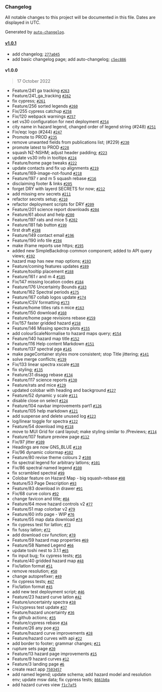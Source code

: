 ### Changelog

All notable changes to this project will be documented in this file. Dates are displayed in UTC.

Generated by [`auto-changelog`](https://github.com/CookPete/auto-changelog).

#### [v1.0.1](https://github.com/GNS-Science/kororaa/compare/v1.0.0...v1.0.1)

- add changelog; [`277a045`](https://github.com/GNS-Science/kororaa/commit/277a045a86b19e12d76a478598ccb7c6288c477b)
- add basic changelog page; add auto-changelog; [`c5ec886`](https://github.com/GNS-Science/kororaa/commit/c5ec8869ed73e9075482c3a9cd215e3a6cf47bba)

#### v1.0.0

> 17 October 2022

- Feature/241 ga tracking [`#263`](https://github.com/GNS-Science/kororaa/pull/263)
- Feature/241_ga_tracking [`#262`](https://github.com/GNS-Science/kororaa/pull/262)
- fix cypress; [`#261`](https://github.com/GNS-Science/kororaa/pull/261)
- Feature/256 sorted legends [`#260`](https://github.com/GNS-Science/kororaa/pull/260)
- Fix/255 cypress catchup [`#258`](https://github.com/GNS-Science/kororaa/pull/258)
- Fix/120 webpack warnings [`#257`](https://github.com/GNS-Science/kororaa/pull/257)
- set vs30 configuration for next deployment [`#254`](https://github.com/GNS-Science/kororaa/pull/254)
- city name in hazard legend, changed order of legend string (#248) [`#251`](https://github.com/GNS-Science/kororaa/pull/251)
- Fix/eqc logo (#244) [`#247`](https://github.com/GNS-Science/kororaa/pull/247)
- Promote to PROD [`#235`](https://github.com/GNS-Science/kororaa/pull/235)
- remove unwanted fields from publications list; (#229) [`#230`](https://github.com/GNS-Science/kororaa/pull/230)
- promote latest to PROD [`#228`](https://github.com/GNS-Science/kororaa/pull/228)
- squash NZ-NSHM; adjust header padding; [`#223`](https://github.com/GNS-Science/kororaa/pull/223)
- update vs30 info in tooltips [`#224`](https://github.com/GNS-Science/kororaa/pull/224)
- Feature/home page tweaks [`#222`](https://github.com/GNS-Science/kororaa/pull/222)
- update contacts and fix up alignments [`#219`](https://github.com/GNS-Science/kororaa/pull/219)
- Feature/169-image-not-found [`#218`](https://github.com/GNS-Science/kororaa/pull/218)
- Feature/197 r and m 5 squash rebase [`#216`](https://github.com/GNS-Science/kororaa/pull/216)
- disclaiming footer & links [`#205`](https://github.com/GNS-Science/kororaa/pull/205)
- forget DRY with layerd SECRETS for now; [`#212`](https://github.com/GNS-Science/kororaa/pull/212)
- add missing env secrets [`#211`](https://github.com/GNS-Science/kororaa/pull/211)
- refactor secrets setup; [`#210`](https://github.com/GNS-Science/kororaa/pull/210)
- refactor deployment scripts for DRY [`#209`](https://github.com/GNS-Science/kororaa/pull/209)
- Feature/201 science report downloads [`#204`](https://github.com/GNS-Science/kororaa/pull/204)
- Feature/61 about and help [`#200`](https://github.com/GNS-Science/kororaa/pull/200)
- Feature/197 rats and mice 5 [`#202`](https://github.com/GNS-Science/kororaa/pull/202)
- Feature/181 fab button [`#199`](https://github.com/GNS-Science/kororaa/pull/199)
- first draft [`#198`](https://github.com/GNS-Science/kororaa/pull/198)
- Feature/149 contact email [`#196`](https://github.com/GNS-Science/kororaa/pull/196)
- Feature/190 info tile [`#194`](https://github.com/GNS-Science/kororaa/pull/194)
- make iframe reports use https; [`#195`](https://github.com/GNS-Science/kororaa/pull/195)
- added new SimpleBackdrop common component; added to API query views; [`#192`](https://github.com/GNS-Science/kororaa/pull/192)
- hazard map has new map options; [`#193`](https://github.com/GNS-Science/kororaa/pull/193)
- Feature/coming features updates [`#189`](https://github.com/GNS-Science/kororaa/pull/189)
- Feature/tooltip placement [`#188`](https://github.com/GNS-Science/kororaa/pull/188)
- Feature/161 r and m 4 [`#185`](https://github.com/GNS-Science/kororaa/pull/185)
- Fix/147 missing location codes [`#184`](https://github.com/GNS-Science/kororaa/pull/184)
- Feature/176 Uncertainty Bounds [`#183`](https://github.com/GNS-Science/kororaa/pull/183)
- feature/162 Spectral periods  [`#175`](https://github.com/GNS-Science/kororaa/pull/175)
- Feature/167 collab logos update [`#174`](https://github.com/GNS-Science/kororaa/pull/174)
- Feature/CSV formatting [`#173`](https://github.com/GNS-Science/kororaa/pull/173)
- Feature/home titles rats n  mice [`#163`](https://github.com/GNS-Science/kororaa/pull/163)
- Feature/150 download [`#160`](https://github.com/GNS-Science/kororaa/pull/160)
- Feature/home page revisions rebase [`#159`](https://github.com/GNS-Science/kororaa/pull/159)
- Fix/157 faster gridded hazard [`#158`](https://github.com/GNS-Science/kororaa/pull/158)
- Feature/146 Missing spectra plots [`#155`](https://github.com/GNS-Science/kororaa/pull/155)
- add colourScaleNormalise to hazard maps query; [`#154`](https://github.com/GNS-Science/kororaa/pull/154)
- Feature/140 hazard map title [`#152`](https://github.com/GNS-Science/kororaa/pull/152)
- Feature/116 Help content Markdown [`#151`](https://github.com/GNS-Science/kororaa/pull/151)
- Feature/137 spectral pga [`#145`](https://github.com/GNS-Science/kororaa/pull/145)
- make pageContainer styles more consistent; stop Title jittering; [`#141`](https://github.com/GNS-Science/kororaa/pull/141)
- solve merge conflicts; [`#139`](https://github.com/GNS-Science/kororaa/pull/139)
- Fix/133 linear spectra xscale [`#138`](https://github.com/GNS-Science/kororaa/pull/138)
- fix styling; [`#135`](https://github.com/GNS-Science/kororaa/pull/135)
- Feature/31 disagg rebase [`#134`](https://github.com/GNS-Science/kororaa/pull/134)
- Feature/117 science reports [`#130`](https://github.com/GNS-Science/kororaa/pull/130)
- Feature/rats and mice [`#129`](https://github.com/GNS-Science/kororaa/pull/129)
- updated colobar with heading and background [`#127`](https://github.com/GNS-Science/kororaa/pull/127)
- Feature/52 dynamic y scale [`#111`](https://github.com/GNS-Science/kororaa/pull/111)
- disable close on select [`#124`](https://github.com/GNS-Science/kororaa/pull/124)
- Feature/104 navbar improvements part1 [`#126`](https://github.com/GNS-Science/kororaa/pull/126)
- Feature/105 help markdown [`#121`](https://github.com/GNS-Science/kororaa/pull/121)
- add suspense and delete unused log [`#123`](https://github.com/GNS-Science/kororaa/pull/123)
- log/linear toggle for spectra [`#122`](https://github.com/GNS-Science/kororaa/pull/122)
- Feature/54 download img [`#118`](https://github.com/GNS-Science/kororaa/pull/118)
- move to MUI Grid for card layout; make styling similar to /Previews; [`#114`](https://github.com/GNS-Science/kororaa/pull/114)
- Feature/107 feature preview page [`#112`](https://github.com/GNS-Science/kororaa/pull/112)
- Fix/97 jitter [`#109`](https://github.com/GNS-Science/kororaa/pull/109)
- Headings are now GNS_BLUE [`#110`](https://github.com/GNS-Science/kororaa/pull/110)
- Fix/96 dynamic colormap [`#102`](https://github.com/GNS-Science/kororaa/pull/102)
- Feature/80 revise theme colours 2 [`#108`](https://github.com/GNS-Science/kororaa/pull/108)
- fix spectral legend for arbitrary latlons; [`#101`](https://github.com/GNS-Science/kororaa/pull/101)
- Fix/86 spectral named legend [`#100`](https://github.com/GNS-Science/kororaa/pull/100)
- fix scrambled spectral [`#99`](https://github.com/GNS-Science/kororaa/pull/99)
- Colobar feature on Hazard Map - big squash-rebase [`#98`](https://github.com/GNS-Science/kororaa/pull/98)
- feature/53 Page Description [`#93`](https://github.com/GNS-Science/kororaa/pull/93)
- Feature/83 download in drawer [`#91`](https://github.com/GNS-Science/kororaa/pull/91)
- Fix/68 curve colors [`#92`](https://github.com/GNS-Science/kororaa/pull/92)
- change favicon and title; [`#84`](https://github.com/GNS-Science/kororaa/pull/84)
- Feature/64 move hazard controls v2 [`#77`](https://github.com/GNS-Science/kororaa/pull/77)
- Feature/51 map colorbar v2 [`#79`](https://github.com/GNS-Science/kororaa/pull/79)
- Feature/60 info page - WIP  [`#76`](https://github.com/GNS-Science/kororaa/pull/76)
- Feature/55 map data download [`#74`](https://github.com/GNS-Science/kororaa/pull/74)
- fix cypress test for latlon; [`#73`](https://github.com/GNS-Science/kororaa/pull/73)
- fix fussy latlon; [`#72`](https://github.com/GNS-Science/kororaa/pull/72)
- add download csv function; [`#70`](https://github.com/GNS-Science/kororaa/pull/70)
- Feature/59 hazard map properties [`#69`](https://github.com/GNS-Science/kororaa/pull/69)
- Feature/58 Named Legend [`#66`](https://github.com/GNS-Science/kororaa/pull/66)
- update toshi nest to 3.1.1 [`#65`](https://github.com/GNS-Science/kororaa/pull/65)
- fix input bug; fix cypress tests; [`#56`](https://github.com/GNS-Science/kororaa/pull/56)
- Feature/40 gridded hazard map [`#48`](https://github.com/GNS-Science/kororaa/pull/48)
- Fix/latlon format [`#51`](https://github.com/GNS-Science/kororaa/pull/51)
- remove resolution; [`#50`](https://github.com/GNS-Science/kororaa/pull/50)
- change autoprefixer; [`#49`](https://github.com/GNS-Science/kororaa/pull/49)
- fix cypress tests; [`#47`](https://github.com/GNS-Science/kororaa/pull/47)
- Fix/latlon format [`#45`](https://github.com/GNS-Science/kororaa/pull/45)
- add new test deployment script; [`#46`](https://github.com/GNS-Science/kororaa/pull/46)
- Feature/23 hazard curve latlon [`#42`](https://github.com/GNS-Science/kororaa/pull/42)
- Feature/uncertainty spectra [`#38`](https://github.com/GNS-Science/kororaa/pull/38)
- Fix/cypress test update [`#37`](https://github.com/GNS-Science/kororaa/pull/37)
- Feature/hazard uncertainty [`#36`](https://github.com/GNS-Science/kororaa/pull/36)
- fix github actions; [`#35`](https://github.com/GNS-Science/kororaa/pull/35)
- Feature/cypress rebase [`#34`](https://github.com/GNS-Science/kororaa/pull/34)
- Feature/26 any poe [`#33`](https://github.com/GNS-Science/kororaa/pull/33)
- Feature/hazard curve improvements [`#28`](https://github.com/GNS-Science/kororaa/pull/28)
- Feature/hazard curves with api [`#22`](https://github.com/GNS-Science/kororaa/pull/22)
- add border to footer; grammar changes; [`#21`](https://github.com/GNS-Science/kororaa/pull/21)
- rupture sets page [`#20`](https://github.com/GNS-Science/kororaa/pull/20)
- Feature/13 hazard page improvements [`#15`](https://github.com/GNS-Science/kororaa/pull/15)
- Feature/9 hazard curves [`#12`](https://github.com/GNS-Science/kororaa/pull/12)
- Feature/3 landing page [`#6`](https://github.com/GNS-Science/kororaa/pull/6)
- create react app [`7503457`](https://github.com/GNS-Science/kororaa/commit/7503457296c34bc74b9a3fd4354d548b66a1ef34)
- add named legend; update schema; add hazard model and resolution env; update msw data; fix cypress tests; [`8661b0a`](https://github.com/GNS-Science/kororaa/commit/8661b0a73d5de523c32173459a0548dce3dd2957)
- add hazard curves view [`f1c7af5`](https://github.com/GNS-Science/kororaa/commit/f1c7af5b484195e5bd57c786a6c6b1a46c6c2704)
